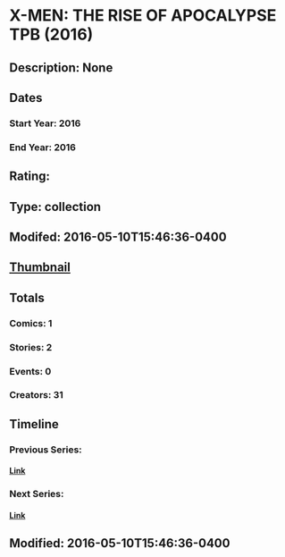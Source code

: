 # X-MEN: THE RISE OF APOCALYPSE TPB (2016)
## Description: None
## Dates
### Start Year: 2016
### End Year: 2016
## Rating: 
## Type: collection
## Modifed: 2016-05-10T15:46:36-0400
## [Thumbnail](http://i.annihil.us/u/prod/marvel/i/mg/b/40/image_not_available.jpg)
## Totals
### Comics: 1
### Stories: 2
### Events: 0
### Creators: 31
## Timeline
### Previous Series: 
#### [Link]()
### Next Series: 
#### [Link]()
## Modified: 2016-05-10T15:46:36-0400